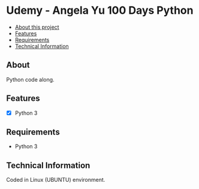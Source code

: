 # Udemy - Angela Yu 100 Days Python


- [About this project](#about)
- [Features](#features)
- [Requirements](#requirements)
- [Technical Information](#technical_information)

<a name="about"></a>
## About
Python code along.

<a name="features"></a>
## Features
- [x] Python 3


<a name="requirements"></a>
## Requirements
- Python 3

<a name="technical_information"></a>
## Technical Information

Coded in Linux (UBUNTU) environment.
